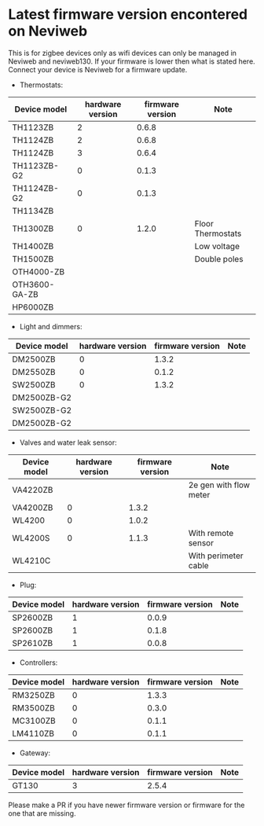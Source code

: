 # Latest firmware version encontered on Neviweb

This is for zigbee devices only as wifi devices can only be managed in Neviweb and neviweb130.
If your firmware is lower then what is stated here. Connect your device is Neviweb for a firmware update.

- Thermostats:

|Device model|hardware version|firmware version|Note|
| --- | --- | --- | --- |
|TH1123ZB| 2 |0.6.8 | |
|TH1124ZB| 2 |0.6.8 | |
|TH1124ZB| 3 |0.6.4 | |
|TH1123ZB-G2| 0 |0.1.3 | |
|TH1124ZB-G2| 0 |0.1.3 | |
|TH1134ZB| | | |
|TH1300ZB| 0 |1.2.0 |Floor Thermostats|
|TH1400ZB| | |Low voltage|
|TH1500ZB| | |Double poles
|OTH4000-ZB| | |
|OTH3600-GA-ZB| | |
|HP6000ZB| | |

- Light and dimmers:

|Device model|hardware version|firmware version|Note|
| --- | --- | --- | --- |
|DM2500ZB| 0 |1.3.2 | |
|DM2550ZB| 0 |0.1.2 | |
|SW2500ZB| 0 |1.3.2 | |
|DM2500ZB-G2| | | |
|SW2500ZB-G2| | | |
|DM2500ZB-G2| | | |

- Valves and water leak sensor:

|Device model|hardware version|firmware version| Note|
| --- | --- | --- | --- |
|VA4220ZB| | | 2e gen with flow meter|
|VA4200ZB| 0 |1.3.2 | |
|WL4200| 0 |1.0.2 | |
|WL4200S| 0 |1.1.3 |With remote sensor|
|WL4210C| | |With perimeter cable

- Plug:

|Device model|hardware version|firmware version|Note|
| --- | --- | --- | --- |
|SP2600ZB| 1 |0.0.9 | |
|SP2600ZB| 1 |0.1.8 | |
|SP2610ZB| 1 |0.0.8 | |

- Controllers:

|Device model|hardware version|firmware version|Note|
| --- | --- | --- | --- |
|RM3250ZB| 0 |1.3.3 | |
|RM3500ZB| 0 |0.3.0 | |
|MC3100ZB| 0 |0.1.1 | |
|LM4110ZB| 0 |0.1.1 | |

- Gateway:

|Device model|hardware version|firmware version|Note|
| --- | --- | --- | --- |
|GT130| 3 |2.5.4 | |

Please make a PR if you have newer firmware version or firmware for the one that are missing.
